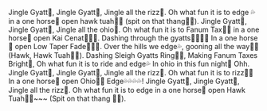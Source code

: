 Jingle Gyatt🍑, Jingle Gyatt🍑, Jingle all the rizz🧙. Oh what fun it is to edge 💦 in a one horse🐴 open hawk tuah🦅👄 (spit on that thang👄💦). Jingle Gyatt🍑, Jingle Gyatt🍑, Jingle all the ohio🫨. Oh what fun it is to Fanum Tax📃📃 in a one horse🐴 open Kai Cenat🚶🏿‍♂️. Dashing through the gyatts🏃🏿‍♂️🍑 In a one horse🐴 open Low Taper Fade💇🏿‍♂️. Over the hills we edge💦, gooning all the way😮‍💨 (Hawk, Hawk Tuah🦅👄). Dashing Sleigh Gyatts Ring🍑🍑, Making Fanum Taxes Bright📃, Oh what fun it is to ride and edge💦 In ohio in this fun night🫨 Ohh. Jingle Gyatt🍑, Jingle Gyatt🍑, Jingle all the rizz🧙. Oh what fun it is to rizz🧙🧙 In a one horse🐴 open Ohio🫨🫨 Edge💦💦💦💦! Jingle Gyatt🍑, Jingle Gyatt🍑, Jingle all the rizz🧙. Oh what fun it is to edge in a one horse🐴 open Hawk Tuah🦅💦~~~ (Spit on that thang 👄💦).
